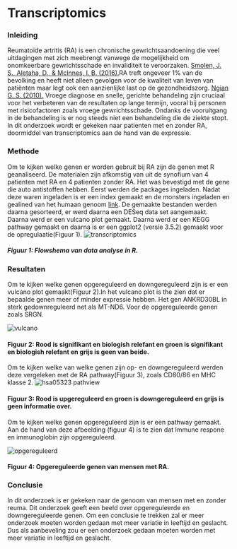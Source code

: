  # Transcriptomics


### Inleiding

Reumatoïde artritis (RA) is een chronische gewrichtsaandoening die veel uitdagingen met zich meebrengt vanwege de mogelijkheid om onomkeerbare gewrichtsschade en invaliditeit te veroorzaken. [Smolen, J. S., Aletaha, D., & McInnes, I. B. (2016).](bronnen/pubmed-27156434.txt)RA treft ongeveer 1% van de bevolking en heeft niet alleen gevolgen voor de kwaliteit van leven van patiënten maar legt ook een aanzienlijke last op de gezondheidszorg. [Ngian G. S. (2010).](bronnen/pubmed-20877764.txt) Vroege diagnose en snelle, gerichte behandeling zijn cruciaal voor het verbeteren van de resultaten op lange termijn, vooral bij personen met risicofactoren zoals vroege gewrichtsschade. Ondanks de vooruitgang in de behandeling is er nog steeds niet een behandeling die de ziekte stopt. In dit onderzoek wordt er gekeken naar patienten met en zonder RA, doormiddel van transcriptomics aan de hand van de expressie.

### Methode

Om te kijken welke genen er worden gebruit bij RA zijn de genen met R geanaliseerd. De materialen zijn afkomstig van uit de synofium van 4 patienten met RA en 4 patienten zonder RA. Het was bevestigd met de gene die auto antistoffen hebben. Eerst werden de packages ingeladen. Nadat deze waren ingeladen is er een index gemaakt en de monsters ingeladen en gealined van het humaan genoom [link](https://www.ncbi.nlm.nih.gov/datasets/genome/GCF_000001405.40/). De gemaakte bestanden werden daarna gesorteerd, er werd daarna een DESeq data set aangemaakt. Daarna werd er een vulcano plot gemaakt. Daarna werd er een KEGG pathway gemaakt en daarna is er een ggplot2 (versie 3.5.2) gemaakt voor de opregulaatie(Figuur 1). ![transcriptomics](https://github.com/user-attachments/assets/d49d1f50-8476-4ed8-aa30-e5c20f5b51e5) 
##### Figuur 1: Flowshema van data analyse in R.

### Resultaten
Om te kijken welke genen opgereguleerd en downgereguleerd zijn is er een vulcano plot gemaakt(Figuur 2).In het vulcano plot is the zien dat er bepaalde genen meer of minder expressie hebben. Het gen ANKRD30BL in sterk gedownreguleerd net als MT-ND6. Voor de opgereguleerde genen zoals SRGN.


![vulcano](https://github.com/user-attachments/assets/f4687d5e-166f-4584-be75-46e8c4569798) 
#### Figuur 2: Rood is signifikant en biologish relefant en groen is signifikant en biologish relefant en grijs is geen van beide.

Om te kijken welke van welke genen zijn op- en downgereguleerd werden deze vergeleken met de RA pathway(Figuur 3), zoals CD80/86 en MHC klasse 2.
![hsa05323 pathview](https://github.com/user-attachments/assets/ecf85c40-c04a-404d-8216-ca4faf9b02c7) 
#### Figuur 3: Rood is upgereguleerd en groen is downgereguleerd en grijs is geen informatie over.  

Om te kijken welke genen opgereguleerd zijn is er een pathway gemaakt. Aan de hand van deze afbeelding (figuur 4) is te zien dat Immune respone en immunoglobin zijn opgereguleerd.




![opgereguleerd](https://github.com/user-attachments/assets/89d66854-92d0-4d71-8925-ca0d20636555)
#### Figuur 4: Opgereguleerde genen van mensen met RA.

### Conclusie
In dit onderzoek is er gekeken naar de genoom van mensen met en zonder reuma. Dit onderzoek geeft een beeld over opgereguleerde en downgereguleerde genen. Om een conclusie te trekken zal er meer onderzoek moeten worden gedaan met meer variatie in leeftijd en geslacht.  Dus als aanbeveling zou er een onderzoek gedaan moeten worden met meer variatie in leeftijd en geslacht.
